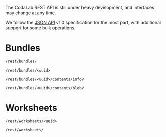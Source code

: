 The CodaLab REST API is still under heavy development, and interfaces may change at any time.

We follow the [JSON API](jsonapi.org) v1.0 specification for the most part, with additional support for some bulk operations.

# Bundles

`/rest/bundles/`

`/rest/bundles/<uuid>`

`/rest/bundles/<uuid>/contents/info/`

`/rest/bundles/<uuid>/contents/blob/`


# Worksheets

`/rest/worksheets/<uuid>`

`/rest/worksheets/`